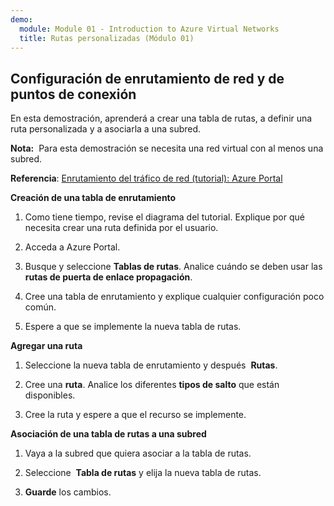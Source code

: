 ```yaml
---
demo:
  module: Module 01 - Introduction to Azure Virtual Networks
  title: Rutas personalizadas (Módulo 01)
---
```

## Configuración de enrutamiento de red y de puntos de conexión

En esta demostración, aprenderá a crear una tabla de rutas, a definir una ruta personalizada y a asociarla a una subred.

**Nota:**  Para esta demostración se necesita una red virtual con al menos una subred.

**Referencia**: [Enrutamiento del tráfico de red (tutorial): Azure Portal](https://learn.microsoft.com/azure/virtual-network/tutorial-create-route-table-portal#create-a-route-table)

**Creación de una tabla de enrutamiento**

1. Como tiene tiempo, revise el diagrama del tutorial. Explique por qué necesita crear una ruta definida por el usuario. 

1. Acceda a Azure Portal.

1. Busque y seleccione **Tablas de rutas**. Analice cuándo se deben usar las **rutas de puerta de enlace propagación**. 

1. Cree una tabla de enrutamiento y explique cualquier configuración poco común. 

1. Espere a que se implemente la nueva tabla de rutas.

**Agregar una ruta**

1.  Seleccione la nueva tabla de enrutamiento y después  **Rutas**.

1.  Cree una **ruta**. Analice los diferentes **tipos de salto** que están disponibles. 

1.  Cree la ruta y espere a que el recurso se implemente.
 
**Asociación de una tabla de rutas a una subred**

1.  Vaya a la subred que quiera asociar a la tabla de rutas.

1.  Seleccione  **Tabla de rutas** y elija la nueva tabla de rutas. 

1.  **Guarde** los cambios.


